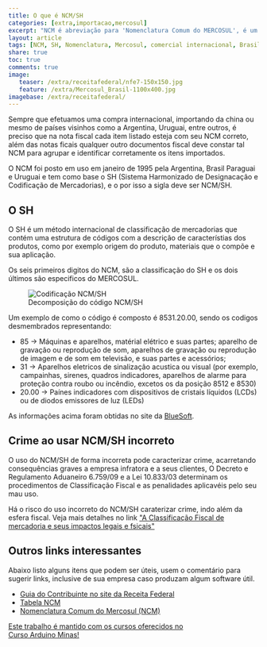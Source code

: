 ```yaml
---
title: O que é NCM/SH
categories: [extra,importacao,mercosul]
excerpt: "NCM é abreviação para 'Nomenclatura Comum do MERCOSUL', é um código de 8 digitos que identifica a natureza das mercadorias, criado para promover e facilitar a coleta de estatisticas e crescimento do comercio internacional"
layout: article
tags: [NCM, SH, Nomenclatura, Mercosul, comercial internacional, Brasil, Agentina, Uruguai, Paraguai, Comércio Exterior]
share: true
toc: true
comments: true
image:
   teaser: /extra/receitafederal/nfe7-150x150.jpg
   feature: /extra/Mercosul_Brasil-1100x400.jpg
imagebase: /extra/receitafederal/
---
```

Sempre que efetuamos uma compra internacional, importando da china ou mesmo de países visinhos como 
a Argentina, Uruguai, entre outros, é preciso que na nota fiscal cada item listado esteja com seu 
NCM correto, além das notas ficais qualquer outro documentos fiscal deve constar tal NCM para agrupar
e identificar corretamente os itens importados.

O NCM foi posto em uso em janeiro de 1995 pela Argentina, Brasil Paraguai e Uruguai e tem como base o 
SH (Sistema Harmonizado de Designacação e Codificação de Mercadorias), e o por isso a sigla deve ser NCM/SH.  

## O SH

O SH é um método internacional de classificação de mercadorias que contém uma estrutura de códigos 
com a descrição de característias dos produtos, como por exemplo origem do produto, materiais que 
o compõe e sua aplicação.

Os seis primeiros digitos do NCM, são a classificação do SH e os dois últimos são especificos do MERCOSUL.

<figure>
<img alt="Codificação NCM/SH" src="{{ site.url }}{{ page.imagebase}}/ncm-sh-400x124.jpg" />
<figcaption>Decomposição do código NCM/SH</figcaption>
</figure>

Um exemplo de como o código é composto é 8531.20.00, sendo os codigos desmembrados representando:

  * 85 -> Máquinas e aparelhos, matérial elétrico e suas partes; aparelho de gravação ou reprodução de som, aparelhos de gravação ou reprodução de imagem e de som em televisão, e suas partes e acessórios;
  * 31 -> Aparelhos eletricos de sinalização acustica ou visual (por exemplo, campainhas, sirenes, quadros indicadores, aparelhos de alarme para proteção contra roubo ou incêndio, excetos os da posição 8512 e 8530) 
  * 20.00 -> Paínes indicadores com dispositivos de cristais líquidos (LCDs) ou de diodos emissores de luz (LEDs)
  
As informações acima foram obtidas no site da [BlueSoft](http://cosmos.bluesoft.com.br/ncms/85312000-paineis-indicadores-com-dispositivos-de-cristais-liquidos-lcd-ou-de-diodos-emissores-de-luz-led).

## Crime ao usar NCM/SH incorreto

O uso do NCM/SH de forma incorreta pode caracterizar crime, acarretando consequências graves a empresa 
infratora e a seus clientes, O Decreto e Regulamento Aduaneiro 6.759/09 e a Lei 10.833/03 determinam 
os procedimentos de Classificação Fiscal e as penalidades aplicavéis pelo seu mau uso.

Há o risco do uso incorreto do NCM/SH caraterizar crime, indo além da esfera fiscal. Veja mais detalhes
no link ["A Classificação Fiscal de mercadoria e seus impactos legais e fsicais"](http://www.marsaioli.adv.br/novidaes-ver/a-classificacao-fiscal-de-mercadoria-e-seus-impactos-legais-e-fiscais)

## Outros links interessantes

Abaixo listo alguns itens que podem ser úteis, usem o comentário para sugerir links, inclusive de 
sua empresa caso produzam algum software útil.

 * [Guia do Contribuinte no site da Receita Federal](http://www.receita.fazenda.gov.br/guiacontribuinte/consclassfiscmerc.htm)
 * [Tabela NCM](http://www.receita.pb.gov.br/Servicos/nfe/arquivos/TABELA%20NCM.pdf)
 * [Nomenclatura Comum do Mercosul (NCM)](http://www.desenvolvimento.gov.br/sitio/interna/interna.php?area=5&menu=1090)
 
 
<a href="/cursoarduino/" class="btn-success">Este trabalho é mantido com os cursos oferecidos no <br />
Curso Arduino Minas!</a>
 